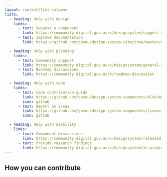 ```yaml
---
layout: content/list-columns
lists:
  - heading: Help with design
    links:
      - text: Suggest a component
        link: https://community.digital.gov.au/c/designsystem/suggest-a-component
      - text: Improve documentation
        link: https://github.com/govau/design-system-site/tree/master/content

  - heading: Help with planning
    links:
      - text: Community support
        link: https://community.digital.gov.au/c/designsystem/general-issues
      - text: Roadmap discussions
        link: https://community.digital.gov.au/t/roadmap-discussion

  - heading: Help with code
    links:
      - text: Code contribution guide
        link: https://github.com/govau/design-system-components/blob/master/CONTRIBUTING.md
        icon: github
      - text: Report an issue
        link: https://github.com/govau/design-system-components/issues
        icon: github

  - heading: Help with usability
    links:
      - text: Component discussions
        link: https://community.digital.gov.au/c/designsystem/released-components
      - text: Provide research findings
        link: https://community.digital.gov.au/c/designsystem/in-progress-components
---
```


## How you can contribute
